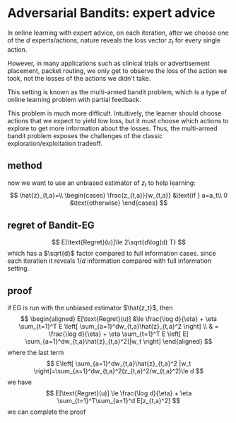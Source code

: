# Adversarial Bandits: expert advice

In online learning with expert advice, on each iteration, after we choose one of the $d$
experts/actions, nature reveals the loss vector $z_t$ for every single action.

However, in many applications such as clinical trials or advertisement placement, packet routing, we only get to observe the loss of the action we took, not the losses of the actions we didn't take.

This setting is known as the multi-armed bandit problem, which is a type of online learning problem with partial feedback.

This problem is much more difficult. Intuitively, the learner should choose actions that we expect to yield low loss, but it must choose which actions to explore to get more information about the losses. Thus, the multi-armed bandit problem exposes the challenges of the classic exploration/exploitation tradeoff.

## method

now we want to use an unbiased estimator of $z_t$ to help learning:
$$
\hat{z}_{t,a}=\\
\begin{cases}
    \frac{z_{t,a}}{w_{t,a}} &\text{if } a=a_t\\
    0 &\text{otherwise}
\end{cases}
$$

## regret of Bandit-EG

$$
E[\text{Regret}(u)]\le 2\sqrt{d\log(d) T}
$$
which has a $\sqrt{d}$ factor compared to full information cases. since each iteration it reveals $1/d$ information compared with full information setting.

## proof

if EG is run with the unbiased estimator $\hat{z_t}$, then
$$
\begin{aligned}
    E[\text{Regret}(u)] &\le \frac{\log d}{\eta} + \eta \sum_{t=1}^T E \left[ \sum_{a=1}^dw_{t,a}\hat{z}_{t,a}^2 \right] \\
    & = \frac{\log d}{\eta} + \eta \sum_{t=1}^T E \left[ E[ \sum_{a=1}^dw_{t,a}\hat{z}_{t,a}^2]|w_t \right]
\end{aligned}
$$
where the last term
$$
E\left[ \sum_{a=1}^dw_{t,a}\hat{z}_{t,a}^2 |w_t \right]=\sum_{a=1}^dw_{t,a}^2(z_{t,a}^2/w_{t,a}^2)\le d
$$
we have
$$
E[\text{Regret}(u)] \le \frac{\log d}{\eta} + \eta \sum_{t=1}^T\sum_{a=1}^d E[z_{t,a}^2]
$$
we can complete the proof